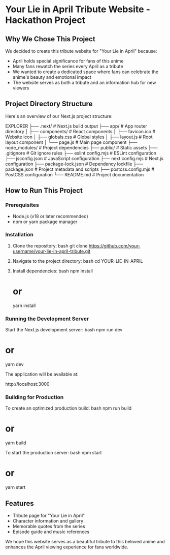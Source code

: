 # Your Lie in April Tribute Website - Hackathon Project

## Why We Chose This Project

We decided to create this tribute website for "Your Lie in April" because:

- April holds special significance for fans of this anime
- Many fans rewatch the series every April as a tribute
- We wanted to create a dedicated space where fans can celebrate the anime's beauty and emotional impact
- The website serves as both a tribute and an information hub for new viewers

## Project Directory Structure

Here's an overview of our Next.js project structure:

EXPLORER
├── .next/ # Next.js build output
├── app/ # App router directory
│ ├── components/ # React components
│ ├── favicon.ico # Website icon
│ ├── globals.css # Global styles
│ ├── layout.js # Root layout component
│ └── page.js # Main page component
├── node_modules/ # Project dependencies
├── public/ # Static assets
├── .gitignore # Git ignore rules
├── eslint.config.mjs # ESLint configuration
├── jsconfig.json # JavaScript configuration
├── next.config.mjs # Next.js configuration
├── package-lock.json # Dependency lockfile
├── package.json # Project metadata and scripts
├── postcss.config.mjs # PostCSS configuration
└── README.md # Project documentation

## How to Run This Project

### Prerequisites

- Node.js (v18 or later recommended)
- npm or yarn package manager

### Installation

1. Clone the repository:
   bash
   git clone https://github.com/your-username/your-lie-in-april-tribute.git

2. Navigate to the project directory:
   bash
   cd YOUR-LIE-IN-APRIL

3. Install dependencies:
   bash
   npm install
   # or
   yarn install

### Running the Development Server

Start the Next.js development server:
bash
npm run dev

# or

yarn dev

The application will be available at:

http://localhost:3000

### Building for Production

To create an optimized production build:
bash
npm run build

# or

yarn build

To start the production server:
bash
npm start

# or

yarn start

## Features

- Tribute page for "Your Lie in April"
- Character information and gallery
- Memorable quotes from the series
- Episode guide and music references

We hope this website serves as a beautiful tribute to this beloved anime and enhances the April viewing experience for fans worldwide.
